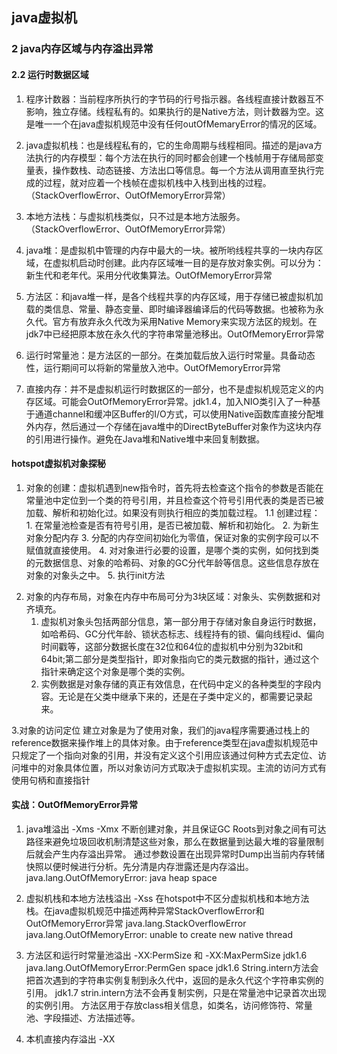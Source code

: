 ## java虚拟机
### 2 java内存区域与内存溢出异常
#### 2.2 运行时数据区域
>
1. 程序计数器：当前程序所执行的字节码的行号指示器。各线程直接计数器互不影响，独立存储。线程私有的。如果执行的是Native方法，则计数器为空。这是唯一一个在java虚拟机规范中没有任何outOfMemaryError的情况的区域。
>
2. java虚拟机栈：也是线程私有的，它的生命周期与线程相同。描述的是java方法执行的内存模型：每个方法在执行的同时都会创建一个栈帧用于存储局部变量表，操作数栈、动态链接、方法出口等信息。每一个方法从调用直至执行完成的过程，就对应着一个栈帧在虚拟机栈中入栈到出栈的过程。（StackOverflowError、OutOfMemoryError异常）
>
3. 本地方法栈：与虚拟机栈类似，只不过是本地方法服务。（StackOverflowError、OutOfMemoryError异常）
>
4. java堆：是虚拟机中管理的内存中最大的一块。被所哟线程共享的一块内存区域，在虚拟机启动时创建。此内存区域唯一目的是存放对象实例。可以分为：新生代和老年代。采用分代收集算法。OutOfMemoryError异常
>
5. 方法区：和java堆一样，是各个线程共享的内存区域，用于存储已被虚拟机加载的类信息、常量、静态变量、即时编译器编译后的代码等数据。也被称为永久代。官方有放弃永久代改为采用Native Memory来实现方法区的规划。在jdk7中已经把原本放在永久代的字符串常量池移出。OutOfMemoryError异常
>
6. 运行时常量池：是方法区的一部分。在类加载后放入运行时常量。具备动态性，运行期间可以将新的常量放入池中。OutOfMemoryError异常
>
7. 直接内存：并不是虚拟机运行时数据区的一部分，也不是虚拟机规范定义的内存区域。可能会OutOfMemoryError异常。jdk1.4，加入NIO类引入了一种基于通道channel和缓冲区Buffer的I/O方式，可以使用Native函数库直接分配堆外内存，然后通过一个存储在java堆中的DirectByteBuffer对象作为这块内存的引用进行操作。避免在Java堆和Native堆中来回复制数据。

#### hotspot虚拟机对象探秘

>
1. 对象的创建：虚拟机遇到new指令时，首先将去检查这个指令的参数是否能在常量池中定位到一个类的符号引用，并且检查这个符号引用代表的类是否已被加载、解析和初始化过。如果没有则执行相应的类加载过程。
1.1 创建过程：
		1. 在常量池检查是否有符号引用，是否已被加载、解析和初始化。
		2. 为新生对象分配内存
		3. 分配的内存空间初始化为零值，保证对象的实例字段可以不赋值就直接使用。
		4. 对对象进行必要的设置，是哪个类的实例，如何找到类的元数据信息、对象的哈希码、对象的GC分代年龄等信息。这些信息存放在对象的对象头之中。
		5. 执行init方法

>
2. 对象的内存布局，对象在内存中布局可分为3块区域：对象头、实例数据和对齐填充。
	1. 虚拟机对象头包括两部分信息，第一部分用于存储对象自身运行时数据，如哈希码、GC分代年龄、锁状态标志、线程持有的锁、偏向线程id、偏向时间戳等，这部分数据长度在32位和64位的虚拟机中分别为32bit和64bit;第二部分是类型指针，即对象指向它的类元数据的指针，通过这个指针来确定这个对象是哪个类的实例。
	2. 实例数据是对象存储的真正有效信息，在代码中定义的各种类型的字段内容。无论是在父类中继承下来的，还是在子类中定义的，都需要记录起来。

>
3.对象的访问定位
建立对象是为了使用对象，我们的java程序需要通过栈上的reference数据来操作堆上的具体对象。由于reference类型在java虚拟机规范中只规定了一个指向对象的引用，并没有定义这个引用应该通过何种方式去定位、访问堆中的对象具体位置，所以对象访问方式取决于虚拟机实现。主流的访问方式有使用句柄和直接指针 

#### 实战：OutOfMemoryError异常
>
1. java堆溢出 -Xms -Xmx
不断创建对象，并且保证GC Roots到对象之间有可达路径来避免垃圾回收机制清楚这些对象，那么在数据量到达最大堆的容量限制后就会产生内存溢出异常。
通过参数设置在出现异常时Dump出当前内存转储快照以便时候进行分析。先分清是内存泄露还是内存溢出。
java.lang.OutOfMemoryError: java heap space

>
2. 虚拟机栈和本地方法栈溢出 -Xss
在hotspot中不区分虚拟机栈和本地方法栈。在java虚拟机规范中描述两种异常StackOverflowError和OutOfMemoryError异常
java.lang.StackOverflowError
java.lang.OutOfMemoryError: unable to create new native thread


>
3. 方法区和运行时常量池溢出 -XX:PermSize 和 -XX:MaxPermSize
jdk1.6 java.lang.OutOfMemoryError:PermGen space
jdk1.6 String.intern方法会把首次遇到的字符串实例复制到永久代中，返回的是永久代这个字符串实例的引用。
jdk1.7 strin.intern方法不会再复制实例，只是在常量池中记录首次出现的实例引用。
方法区用于存放class相关信息，如类名，访问修饰符、常量池、字段描述、方法描述等。


>
4. 本机直接内存溢出 -XX